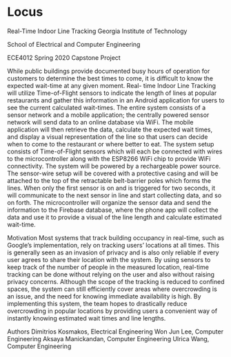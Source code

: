 # Locus
Real-Time Indoor Line Tracking
Georgia Institute of Technology

School of Electrical and Computer Engineering

ECE4012 Spring 2020 Capstone Project

While public buildings provide documented busy hours of operation for customers to determine the best times to come, it is difficult to know the expected wait-time at any given moment. Real- time Indoor Line Tracking will utilize Time-of-Flight sensors to indicate the length of lines at popular restaurants and gather this information in an Android application for users to see the current calculated wait-times. The entire system consists of a sensor network and a mobile application; the centrally powered sensor network will send data to an online database via WiFi. The mobile application will then retrieve the data, calculate the expected wait times, and display a visual representation of the line so that users can decide when to come to the restaurant or where better to eat. The system setup consists of Time-of-Flight sensors which will each be connected with wires to the microcontroller along with the ESP8266 WiFi chip to provide WiFi connectivity. The system will be powered by a rechargeable power source. The sensor-wire setup will be covered with a protective casing and will be attached to the top of the retractable belt-barrier poles which forms the lines. When only the first sensor is on and is triggered for two seconds, it will communicate to the next sensor in line and start collecting data, and so on forth. The microcontroller will organize the sensor data and send the information to the Firebase database, where the phone app will collect the data and use it to provide a visual of the line length and calculate estimated wait-time.

Motivation
Most systems that track building occupancy in real-time, such as Google’s implementation, rely on tracking users’ locations at all times. This is generally seen as an invasion of privacy and is also only reliable if every user agrees to share their location with the system. By using sensors to keep track of the number of people in the measured location, real-time tracking can be done without relying on the user and also without raising privacy concerns. Although the scope of the tracking is reduced to confined spaces, the system can still efficiently cover areas where overcrowding is an issue, and the need for knowing immediate availability is high. By implementing this system, the team hopes to drastically reduce overcrowding in popular locations by providing users a convenient way of instantly knowing estimated wait times and line lengths.

Authors
Dimitrios Kosmakos, Electrical Engineering
Won Jun Lee, Computer Engineering
Aksaya Manickandan, Computer Engineering
Ulrica Wang, Computer Engineering

